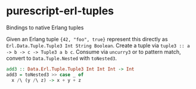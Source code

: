 # purescript-erl-tuples
Bindings to native Erlang tuples

Given an Erlang tuple `{42, "foo", true}` represent this directly as `Erl.Data.Tuple.Tuple3 Int String Boolean`. Create a tuple via `tuple3 :: a -> b -> c -> Tuple3 a b c`. Consume via `uncurry3` or to pattern match, convert to `Data.Tuple.Nested` with `toNested3`.

```purescript
add3 :: Data.Erl.Tuple.Tuple3 Int Int Int -> Int
add3 = toNested3 >> case _ of
  x /\ (y /\ z) -> x + y + z
```
